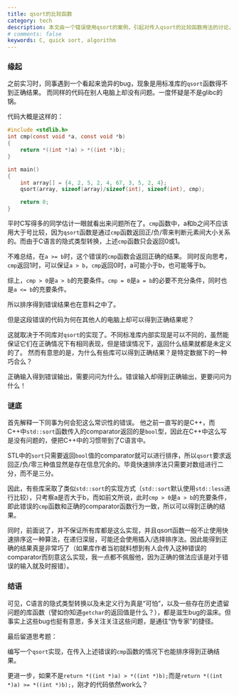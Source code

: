 ```yaml
---
title: qsort的比较函数
category: tech
description: 本文由一个错误使用qsort的案例，引起对传入qsort的比较函数用法的讨论，分析了错误/正确的原因。
# comments: false
keywords: C, quick sort, algorithm
---
```


### 缘起

之前实习时，同事遇到一个看起来诡异的bug，现象是用标准库的`qsort`函数得不到正确结果。
而同样的代码在别人电脑上却没有问题。一度怀疑是不是glibc的锅。

代码大概是这样的：

```C
#include <stdlib.h>
int cmp(const void *a, const void *b)
{
    return *((int *)a) > *((int *)b);
}

int main()
{
    int array[] = {4, 2, 5, 2, 4, 67, 3, 5, 2, 4};
    qsort(array, sizeof(array)/sizeof(int), sizeof(int), cmp);

    return 0;
}
```

平时C写得多的同学估计一眼就看出来问题所在了。`cmp`函数中，a和b之间不应该用大于号比较，因为`qsort`函数是通过`cmp`函数返回正/负/零来判断元素间大小关系的。而由于C语言的隐式类型转换，上述`cmp`函数只会返回0或1。

不难总结，在`a >= b`时，这个错误的`cmp`函数会返回正确的结果。
同时反向思考，`cmp`返回1时，可以保证`a > b`，`cmp`返回0时，a可能小于b，也可能等于b。

综上，`cmp > 0`是`a > b`的充要条件。`cmp = 0`是`a = b`的必要不充分条件，同时也是`a <= b`的充要条件。

所以排序得到错误结果也在意料之中了。

但是这段错误的代码为何在其他人的电脑上却可以得到正确结果呢？

这就取决于不同库对`qsort`的实现了。不同标准库内部实现是可以不同的，虽然能保证它们在正确情况下有相同表现，但是错误情况下，返回什么结果就都是未定义的了。
然而有意思的是，为什么有些库可以得到正确结果？是特定数据下的一种巧合么？

正确输入得到错误输出，需要问问为什么。错误输入却得到正确输出，更要问问为什么！

### 谜底

首先解释一下同事为何会犯这么常识性的错误。
他之前一直写的是C++，而C++中`std::sort`函数传入的comparator返回的是`bool`型，因此在C++中这么写是没有问题的，便把C++中的习惯带到了C语言中。

STL中的`sort`只需要返回`bool`值的comparator就可以进行排序，所以`qsort`要求返回正/负/零三种值显然是存在信息冗余的。毕竟快速排序法只需要对数组进行二分，而不是三分。

因此，有些库采取了类似`std::sort`的实现方式（`std::sort`默认使用`std::less`进行比较），只考察a是否大于b，而如前文所说，此时`cmp > 0`是`a > b`的充要条件，即此错误的`cmp`函数和正确的comparator函数行为一致，所以可以得到正确的结果。

同时，前面说了，并不保证所有库都是这么实现，并且qsort函数一般不止使用快速排序这一种算法，在递归深层，可能还会使用插入/选择排序法。因此能得到正确的结果真是非常巧了（如果库作者当初就料想到有人会传入这种错误的comparator而刻意这么实现，我一点都不佩服他，因为正确的做法应该是对于错误的输入就及时报错）。

### 结语

可见，C语言的隐式类型转换以及未定义行为真是“可怕”，以及一些存在历史遗留问题的库函数（譬如你知道`getchar`的返回值是什么？），都是滋生bug的温床。但事实上这些bug也挺有意思，多关注关注这些问题，是通往“伪专家”的捷径。

最后留道思考题：

编写一个`qsort`实现，在传入上述错误的`cmp`函数的情况下也能排序得到正确结果。

更进一步，如果不是`return *((int *)a) > *((int *)b);`而是`return *((int *)a) >= *((int *)b);`，刚才的代码依然work么？

